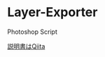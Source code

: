 # Layer-Exporter
Photoshop Script

[説明書はQiita](https://qiita.com/w4u-public/items/c510f859d576cc0c7f66)
